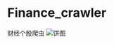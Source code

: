 # Finance_crawler
财经个股爬虫
![饼图](https://user-images.githubusercontent.com/124339298/219856826-e6354bd3-5247-4387-8426-9d69830e75a1.png)
